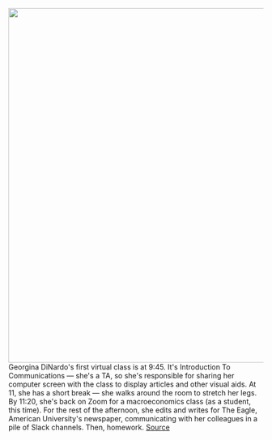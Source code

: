 <img src='https://cdn.vox-cdn.com/thumbor/rDRWCvOyMxLsBys2It1vKB7lJmU=/0x0:5378x3326/1200x675/filters:focal(2259x1233:3119x2093)/cdn.vox-cdn.com/uploads/chorus_image/image/68560265/1228205402.0.jpg' width='700px' /><br/>
Georgina DiNardo's first virtual class is at 9:45. It's Introduction To Communications — she's a TA, so she's responsible for sharing her computer screen with the class to display articles and other visual aids. At 11, she has a short break — she walks around the room to stretch her legs. By 11:20, she's back on Zoom for a macroeconomics class (as a student, this time). For the rest of the afternoon, she edits and writes for The Eagle, American University's newspaper, communicating with her colleagues in a pile of Slack channels. Then, homework.
<a href='https://www.theverge.com/22160165/college-fall-semester-2020-covid-online-lonely-mental-health-community'> Source <a/>